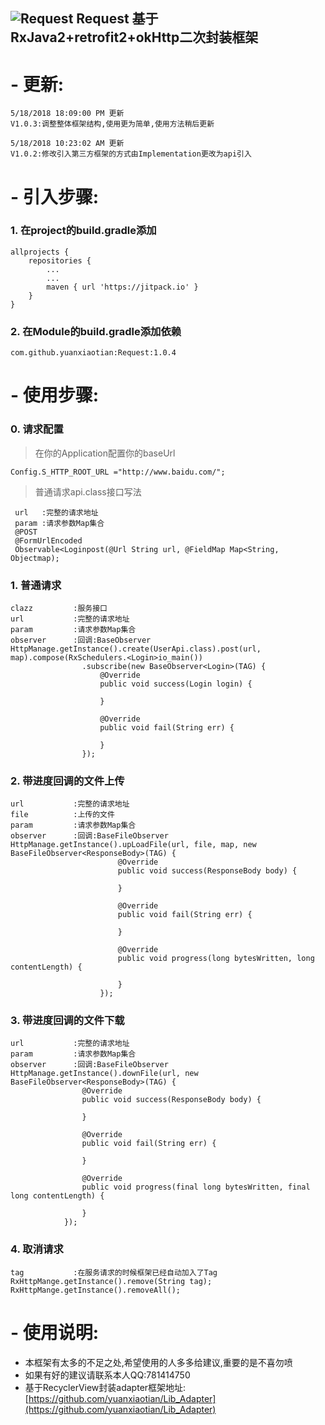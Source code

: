 ![Request](https://timgsa.baidu.com/timg?image&quality=80&size=b9999_10000&sec=1526616733298&di=3d0e5f640dcb007c75d654eee9ee0284&imgtype=0&src=http%3A%2F%2Fi2.hdslb.com%2Fbfs%2Fface%2Fb67919843bdb57d61de63aa4370a864473fce44b.jpg)
Request
 基于RxJava2+retrofit2+okHttp二次封装框架
-
# - 更新:  #

    5/18/2018 18:09:00 PM 更新
    V1.0.3:调整整体框架结构,使用更为简单,使用方法稍后更新

    5/18/2018 10:23:02 AM 更新
	V1.0.2:修改引入第三方框架的方式由Implementation更改为api引入


# - 引入步骤:  #

### 1.  在project的build.gradle添加 ###
	allprojects {
	    repositories {
	        ...
	        ...
	        maven { url 'https://jitpack.io' }
	    }
	}
###  2.  在Module的build.gradle添加依赖 ###
	com.github.yuanxiaotian:Request:1.0.4


# - 使用步骤:  #
###  0.  请求配置 ###
> 在你的Application配置你的baseUrl

	Config.S_HTTP_ROOT_URL ="http://www.baidu.com/";

> 普通请求api.class接口写法

     url   :完整的请求地址
     param :请求参数Map集合
     @POST
     @FormUrlEncoded
     Observable<Loginpost(@Url String url, @FieldMap Map<String, Objectmap);


###  1.  普通请求 ###
	clazz         :服务接口
	url           :完整的请求地址
	param         :请求参数Map集合
	observer      :回调:BaseObserver
	HttpManage.getInstance().create(UserApi.class).post(url, map).compose(RxSchedulers.<Login>io_main())
                    .subscribe(new BaseObserver<Login>(TAG) {
                        @Override
                        public void success(Login login) {

                        }

                        @Override
                        public void fail(String err) {

                        }
                    });
###  2.  带进度回调的文件上传 ###
	url           :完整的请求地址
	file          :上传的文件
	param         :请求参数Map集合
	observer      :回调:BaseFileObserver
	HttpManage.getInstance().upLoadFile(url, file, map, new BaseFileObserver<ResponseBody>(TAG) {
                            @Override
                            public void success(ResponseBody body) {

                            }

                            @Override
                            public void fail(String err) {

                            }

                            @Override
                            public void progress(long bytesWritten, long contentLength) {

                            }
                        });
###  3.  带进度回调的文件下载 ###
	url           :完整的请求地址
	param         :请求参数Map集合
	observer      :回调:BaseFileObserver
	HttpManage.getInstance().downFile(url, new BaseFileObserver<ResponseBody>(TAG) {
                    @Override
                    public void success(ResponseBody body) {

                    }

                    @Override
                    public void fail(String err) {

                    }

                    @Override
                    public void progress(final long bytesWritten, final long contentLength) {

                    }
                });
###  4.  取消请求 ###
	tag           :在服务请求的时候框架已经自动加入了Tag
	RxHttpMange.getInstance().remove(String tag);
	RxHttpMange.getInstance().removeAll();
# - 使用说明:  #
- 本框架有太多的不足之处,希望使用的人多多给建议,重要的是不喜勿喷
- 如果有好的建议请联系本人QQ:781414750
- 基于RecyclerView封装adapter框架地址:[https://github.com/yuanxiaotian/Lib_Adapter](https://github.com/yuanxiaotian/Lib_Adapter)







